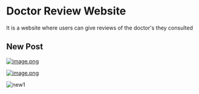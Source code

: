 # Doctor Review Website
 It is a website where users can give reviews of the doctor's they consulted


## New Post
[![image.png](https://i.postimg.cc/Y00DvwNB/image.png)](https://postimg.cc/y3qyGtrL)

[![image.png](https://i.postimg.cc/hvjdm3S6/image.png)](https://postimg.cc/jwp20cn4)

![new1](https://user-images.githubusercontent.com/56520367/145011364-e08c2c2b-60d5-461d-bfe1-f9d37708b693.jpg)

